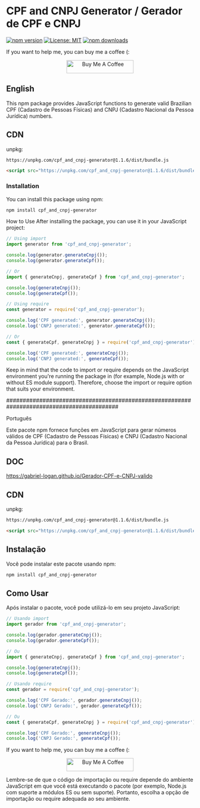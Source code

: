 # CPF and CNPJ Generator / Gerador de CPF e CNPJ

[![npm version](https://badge.fury.io/js/cpf_and_cnpj-generator.svg?refresh=5)](https://badge.fury.io/js/cpf_and_cnpj-generator)
[![License: MIT](https://img.shields.io/badge/License-MIT-yellow.svg)](https://opensource.org/licenses/MIT)
[![npm downloads](https://img.shields.io/npm/dm/cpf_and_cnpj-generator.svg?style=flat-square)](https://npm-stat.com/charts.html?package=cpf_and_cnpj-generator)

If you want to help me, you can buy me a coffee (:

<p align="center">
	<a href="https://www.buymeacoffee.com/gabriellogan" target="_blank">
		<img src="https://cdn.buymeacoffee.com/buttons/v2/default-yellow.png" alt="Buy Me A Coffee" style="height: 35px !important;width: 180px !important;" >
	</a>
</p>

## English

This npm package provides JavaScript functions to generate valid Brazilian CPF (Cadastro de Pessoas Físicas) and CNPJ (Cadastro Nacional da Pessoa Jurídica) numbers.

## CDN

unpkg:
```bash
https://unpkg.com/cpf_and_cnpj-generator@1.1.6/dist/bundle.js
```
```html
<script src="https://unpkg.com/cpf_and_cnpj-generator@1.1.6/dist/bundle.js"></script>
```

### Installation

You can install this package using npm:

```bash
npm install cpf_and_cnpj-generator
```

How to Use
After installing the package, you can use it in your JavaScript project:


```javascript
// Using import
import generator from 'cpf_and_cnpj-generator';

console.log(generator.generateCnpj());
console.log(generator.generateCpf());

// Or
import { generateCnpj, generateCpf } from 'cpf_and_cnpj-generator';

console.log(generateCnpj());
console.log(generateCpf());

// Using require
const generator = require('cpf_and_cnpj-generator');

console.log('CPF generated:', generator.generateCnpj());
console.log('CNPJ generated:', generator.generateCpf());

// Or
const { generateCpf, generateCnpj } = require('cpf_and_cnpj-generator');

console.log('CPF generated:', generateCnpj());
console.log('CNPJ generated:', generateCpf());
```

Keep in mind that the code to import or require depends on the JavaScript environment you're running the package in (for example, Node.js with or without ES module support). Therefore, choose the import or require option that suits your environment.

##########################################################################################

Português

Este pacote npm fornece funções em JavaScript para gerar números válidos de CPF (Cadastro de Pessoas Físicas) e CNPJ (Cadastro Nacional da Pessoa Jurídica) para o Brasil.

## DOC

https://gabriel-logan.github.io/Gerador-CPF-e-CNPJ-valido

## CDN

unpkg:
```bash
https://unpkg.com/cpf_and_cnpj-generator@1.1.6/dist/bundle.js
```
```html
<script src="https://unpkg.com/cpf_and_cnpj-generator@1.1.6/dist/bundle.js"></script>
```

## Instalação
Você pode instalar este pacote usando npm:

```bash
npm install cpf_and_cnpj-generator
```

## Como Usar
Após instalar o pacote, você pode utilizá-lo em seu projeto JavaScript:

```javascript
// Usando import
import gerador from 'cpf_and_cnpj-generator';

console.log(gerador.generateCnpj());
console.log(gerador.generateCpf());

// Ou
import { generateCnpj, generateCpf } from 'cpf_and_cnpj-generator';

console.log(generateCnpj());
console.log(generateCpf());

// Usando require
const gerador = require('cpf_and_cnpj-generator');

console.log('CPF Gerado:', gerador.generateCnpj());
console.log('CNPJ Gerado:', gerador.generateCpf());

// Ou
const { generateCpf, generateCnpj } = require('cpf_and_cnpj-generator');

console.log('CPF Gerado:', generateCnpj());
console.log('CNPJ Gerado:', generateCpf());
```

If you want to help me, you can buy me a coffee (:

<p align="center">
	<a href="https://www.buymeacoffee.com/gabriellogan" target="_blank">
		<img src="https://cdn.buymeacoffee.com/buttons/v2/default-yellow.png" alt="Buy Me A Coffee" style="height: 35px !important;width: 180px !important;" >
	</a>
</p>

Lembre-se de que o código de importação ou require depende do ambiente JavaScript em que você está executando o pacote (por exemplo, Node.js com suporte a módulos ES ou sem suporte). Portanto, escolha a opção de importação ou require adequada ao seu ambiente.
